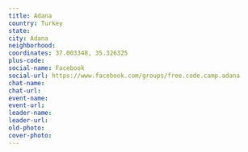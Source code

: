 ```yaml
---
title: Adana
country: Turkey
state: 
city: Adana
neighborhood: 
coordinates: 37.003348, 35.326325
plus-code:
social-name: Facebook
social-url: https://www.facebook.com/groups/free.code.camp.adana
chat-name:
chat-url:
event-name:
event-url:
leader-name:
leader-url:
old-photo: 
cover-photo:
---
```

